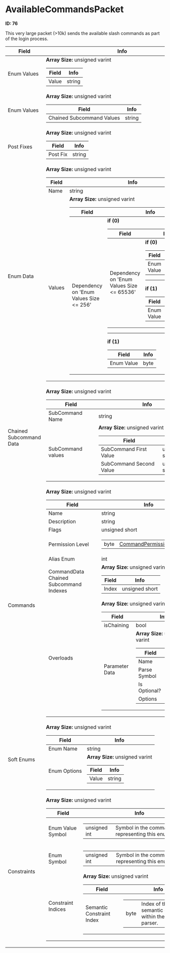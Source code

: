 # AvailableCommandsPacket

__ID: 76__

This very large packet (>10k) sends the available slash commands as part of the login process.

<table><thead><tr><th>Field</th><th>Info</th></tr></thead><tbody>
<tr><td>Enum Values</td><td><b>Array Size:</b> unsigned varint
  <table><thead><tr><th>Field</th><th>Info</th></tr></thead><tbody>
  <tr><td>Value</td><td>string</td></tr>
  </tbody></table></td></tr>
<tr><td>Enum Values</td><td><b>Array Size:</b> unsigned varint
  <table><thead><tr><th>Field</th><th>Info</th></tr></thead><tbody>
  <tr><td>Chained Subcommand Values</td><td>string</td></tr>
  </tbody></table></td></tr>
<tr><td>Post Fixes</td><td><b>Array Size:</b> unsigned varint
  <table><thead><tr><th>Field</th><th>Info</th></tr></thead><tbody>
  <tr><td>Post Fix</td><td>string</td></tr>
  </tbody></table></td></tr>
<tr><td>Enum Data</td><td><b>Array Size:</b> unsigned varint
  <table><thead><tr><th>Field</th><th>Info</th></tr></thead><tbody>
  <tr><td>Name</td><td>string</td></tr>
  <tr><td>Values</td><td><b>Array Size:</b> unsigned varint
    <table><thead><tr><th>Field</th><th>Info</th></tr></thead><tbody>
    <tr><td>Dependency on 'Enum Values Size <= 256'</td><td><b>if (0)</b><br>
      <table><thead><tr><th>Field</th><th>Info</th></tr></thead><tbody>
      <tr><td>Dependency on 'Enum Values Size <= 65536'</td><td><b>if (0)</b><br>
        <table><thead><tr><th>Field</th><th>Info</th></tr></thead><tbody>
        <tr><td>Enum Value</td><td>unsigned int</td></tr>
        </tbody></table><hr>
        <b>if (1)</b><br>
        <table><thead><tr><th>Field</th><th>Info</th></tr></thead><tbody>
        <tr><td>Enum Value</td><td>unsigned short</td></tr>
        </tbody></table></td></tr>
      </tbody></table><hr>
      <b>if (1)</b><br>
      <table><thead><tr><th>Field</th><th>Info</th></tr></thead><tbody>
      <tr><td>Enum Value</td><td>byte</td></tr>
      </tbody></table></td></tr>
    </tbody></table></td></tr>
  </tbody></table></td></tr>
<tr><td>Chained Subcommand Data</td><td><b>Array Size:</b> unsigned varint
  <table><thead><tr><th>Field</th><th>Info</th></tr></thead><tbody>
  <tr><td>SubCommand Name</td><td>string</td></tr>
  <tr><td>SubCommand values</td><td><b>Array Size:</b> unsigned varint
    <table><thead><tr><th>Field</th><th>Info</th></tr></thead><tbody>
    <tr><td>SubCommand First Value</td><td>unsigned short</td></tr>
    <tr><td>SubCommand Second Value</td><td>unsigned short</td></tr>
    </tbody></table></td></tr>
  </tbody></table></td></tr>
<tr><td>Commands</td><td><b>Array Size:</b> unsigned varint
  <table><thead><tr><th>Field</th><th>Info</th></tr></thead><tbody>
  <tr><td>Name</td><td>string</td></tr>
  <tr><td>Description</td><td>string</td></tr>
  <tr><td>Flags</td><td>unsigned short</td></tr>
  <tr><td>Permission Level</td><td><table><tbody><tr><td>byte</td><td><a href="../enums/CommandPermissionLevel.md">CommandPermissionLevel</a></td></tr></tbody></table></td></tr>
  <tr><td>Alias Enum</td><td>int</td></tr>
  <tr><td>CommandData Chained Subcommand Indexes</td><td><b>Array Size:</b> unsigned varint
    <table><thead><tr><th>Field</th><th>Info</th></tr></thead><tbody>
    <tr><td>Index</td><td>unsigned short</td></tr>
    </tbody></table></td></tr>
  <tr><td>Overloads</td><td><b>Array Size:</b> unsigned varint
    <table><thead><tr><th>Field</th><th>Info</th></tr></thead><tbody>
    <tr><td>isChaining</td><td>bool</td></tr>
    <tr><td>Parameter Data</td><td><b>Array Size:</b> unsigned varint
      <table><thead><tr><th>Field</th><th>Info</th></tr></thead><tbody>
      <tr><td>Name</td><td>string</td></tr>
      <tr><td>Parse Symbol</td><td>unsigned int</td></tr>
      <tr><td>Is Optional?</td><td>bool</td></tr>
      <tr><td>Options</td><td>byte</td></tr>
      </tbody></table></td></tr>
    </tbody></table></td></tr>
  </tbody></table></td></tr>
<tr><td>Soft Enums</td><td><b>Array Size:</b> unsigned varint
  <table><thead><tr><th>Field</th><th>Info</th></tr></thead><tbody>
  <tr><td>Enum Name</td><td>string</td></tr>
  <tr><td>Enum Options</td><td><b>Array Size:</b> unsigned varint
    <table><thead><tr><th>Field</th><th>Info</th></tr></thead><tbody>
    <tr><td>Value</td><td>string</td></tr>
    </tbody></table></td></tr>
  </tbody></table></td></tr>
<tr><td>Constraints</td><td><b>Array Size:</b> unsigned varint
  <table><thead><tr><th>Field</th><th>Info</th></tr></thead><tbody>
  <tr><td>Enum Value Symbol</td><td><table><tbody><tr><td>unsigned int</td><td>Symbol in the command parser representing this enum's value.</td></tr></tbody></table></td></tr>
  <tr><td>Enum Symbol</td><td><table><tbody><tr><td>unsigned int</td><td>Symbol in the command parser representing this enum.</td></tr></tbody></table></td></tr>
  <tr><td>Constraint Indices</td><td><b>Array Size:</b> unsigned varint
    <table><thead><tr><th>Field</th><th>Info</th></tr></thead><tbody>
    <tr><td>Semantic Constraint Index</td><td><table><tbody><tr><td>byte</td><td>Index of the semantic constraint within the command parser.</td></tr></tbody></table></td></tr>
    </tbody></table></td></tr>
  </tbody></table></td></tr>
</tbody></table>